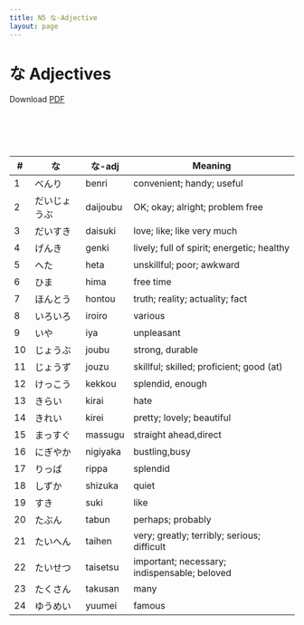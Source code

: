 ```yaml
---
title: N5 な-Adjective
layout: page
---
```


# な Adjectives
Download [PDF](./pdf/N5-な-adjectives.pdf)

# &nbsp;

| **#** | **な**       | **な-adj** | **Meaning**                                  |
|-------|--------------|------------|----------------------------------------------|
| 1     | べんり       | benri      | convenient; handy; useful                    |
| 2     | だいじょうぶ | daijoubu   | OK; okay; alright; problem free              |
| 3     | だいすき     | daisuki    | love; like; like very much                   |
| 4     | げんき       | genki      | lively; full of spirit; energetic; healthy   |
| 5     | へた         | heta       | unskillful; poor; awkward                    |
| 6     | ひま         | hima       | free time                                    |
| 7     | ほんとう     | hontou     | truth; reality; actuality; fact              |
| 8     | いろいろ     | iroiro     | various                                      |
| 9     | いや         | iya        | unpleasant                                   |
| 10    | じょうぶ     | joubu      | strong, durable                              |
| 11    | じょうず     | jouzu      | skillful; skilled; proficient; good (at)     |
| 12    | けっこう     | kekkou     | splendid, enough                             |
| 13    | きらい       | kirai      | hate                                         |
| 14    | きれい       | kirei      | pretty; lovely; beautiful                    |
| 15    | まっすぐ     | massugu    | straight ahead,direct                        |
| 16    | にぎやか     | nigiyaka   | bustling,busy                                |
| 17    | りっぱ       | rippa      | splendid                                     |
| 18    | しずか       | shizuka    | quiet                                        |
| 19    | すき         | suki       | like                                         |
| 20    | たぶん       | tabun      | perhaps; probably                            |
| 21    | たいへん     | taihen     | very; greatly; terribly; serious; difficult  |
| 22    | たいせつ     | taisetsu   | important; necessary; indispensable; beloved |
| 23    | たくさん     | takusan    | many                                         |
| 24    | ゆうめい     | yuumei     | famous                                       |